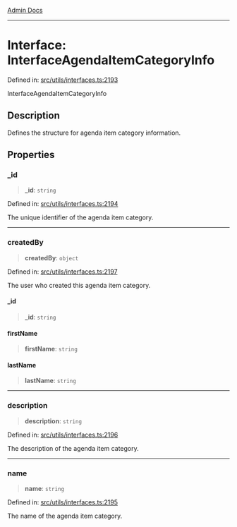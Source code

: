 [Admin Docs](/)

***

# Interface: InterfaceAgendaItemCategoryInfo

Defined in: [src/utils/interfaces.ts:2193](https://github.com/PalisadoesFoundation/talawa-admin/blob/main/src/utils/interfaces.ts#L2193)

InterfaceAgendaItemCategoryInfo

## Description

Defines the structure for agenda item category information.

## Properties

### \_id

> **\_id**: `string`

Defined in: [src/utils/interfaces.ts:2194](https://github.com/PalisadoesFoundation/talawa-admin/blob/main/src/utils/interfaces.ts#L2194)

The unique identifier of the agenda item category.

***

### createdBy

> **createdBy**: `object`

Defined in: [src/utils/interfaces.ts:2197](https://github.com/PalisadoesFoundation/talawa-admin/blob/main/src/utils/interfaces.ts#L2197)

The user who created this agenda item category.

#### \_id

> **\_id**: `string`

#### firstName

> **firstName**: `string`

#### lastName

> **lastName**: `string`

***

### description

> **description**: `string`

Defined in: [src/utils/interfaces.ts:2196](https://github.com/PalisadoesFoundation/talawa-admin/blob/main/src/utils/interfaces.ts#L2196)

The description of the agenda item category.

***

### name

> **name**: `string`

Defined in: [src/utils/interfaces.ts:2195](https://github.com/PalisadoesFoundation/talawa-admin/blob/main/src/utils/interfaces.ts#L2195)

The name of the agenda item category.
